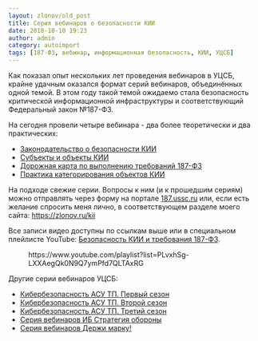 ```yaml
---
layout: zlonov/old_post
title: Серия вебинаров о безопасности КИИ
date: 2018-10-10 19:23
author: admin
category: autoimport
tags: [187-ФЗ, вебинар, информационная безопасность, КИИ, УЦСБ]
---
```


Как показал опыт нескольких лет проведения вебинаров в УЦСБ, крайне удачным оказался формат серий вебинаров, объединённых одной темой. В этом году такой темой ожидаемо стала безопасность критической информационной инфраструктуры и соответствующий Федеральный закон №187-ФЗ.



На сегодня провели четыре вебинара - два более теоретически и два практических:



<ul><li><a href="https://www.youtube.com/watch?v=jOqvelr7kqw&amp;list=PLvxhSg-LXXAegQk0N9Q7ymPfd7QLTAxRG&amp;index=1">Законодательство о безопасности КИИ</a></li><li><a href="https://www.youtube.com/watch?v=os6F_2MeK2w&amp;index=2&amp;list=PLvxhSg-LXXAegQk0N9Q7ymPfd7QLTAxRG">Субъекты и объекты КИИ</a></li><li><a href="https://www.youtube.com/watch?v=thrZPNf5WCI&amp;index=3&amp;list=PLvxhSg-LXXAegQk0N9Q7ymPfd7QLTAxRG">Дорожная карта по выполнению требований 187-ФЗ</a></li><li><a href="https://www.youtube.com/watch?v=RtiLlstXVx0&amp;index=5&amp;list=PLvxhSg-LXXAegQk0N9Q7ymPfd7QLTAxRG">Практика категорирования объектов КИИ</a></li></ul>



На подходе свежие серии. Вопросы к ним (и к прошедшим сериям) можно отправлять через форму на портале <a href="https://187.ussc.ru/">187.ussc.ru</a> или, если есть желание спросить меня лично, в соответствующем разделе моего сайта: <a href="https://zlonov.ru/kii">https://zlonov.ru/kii</a>



Все записи видео доступны по ссылкам выше или в специальном плейлисте YouTube: <a href="https://www.youtube.com/playlist?list=PLvxhSg-LXXAegQk0N9Q7ymPfd7QLTAxRG">Безопасность КИИ и требования 187-ФЗ</a>.


<!-- wp:core-embed/youtube {"url":"https://www.youtube.com/playlist?list=PLvxhSg-LXXAegQk0N9Q7ymPfd7QLTAxRG","type":"video","providerNameSlug":"youtube","align":"center","className":"wp-embed-aspect-16-9 wp-has-aspect-ratio"} -->
<figure class="wp-block-embed-youtube aligncenter wp-block-embed is-type-video is-provider-youtube wp-embed-aspect-16-9 wp-has-aspect-ratio"><div class="wp-block-embed__wrapper">
https://www.youtube.com/playlist?list=PLvxhSg-LXXAegQk0N9Q7ymPfd7QLTAxRG
</div></figure>
<!-- /wp:core-embed/youtube -->


Другие серии вебинаров УЦСБ:



<ul><li><a href="https://www.youtube.com/playlist?list=PLvxhSg-LXXAeDz_qcftfR605ABNjHIEV_">Кибербезопасность АСУ ТП. Первый сезон</a></li><li><a href="https://www.youtube.com/playlist?list=PLvxhSg-LXXAdZr_nGnbr4ftAgbnYTGzeQ">Кибербезопасность АСУ ТП. Второй сезон</a></li><li><a href="https://www.youtube.com/playlist?list=PLvxhSg-LXXAcKhaBFL6zrIBKVlMz2Pd1X">Кибербезопасность АСУ ТП. Третий сезон</a></li><li><a href="https://www.youtube.com/playlist?list=PLvxhSg-LXXAfoldYaHoCnpChIdCvdTbjh">Серия вебинаров ИБ Стратегия обороны</a></li><li><a href="https://www.youtube.com/playlist?list=PLvxhSg-LXXAcXbJY11JFnoWxbYIsnV-jM">Серия вебинаров Держи марку!</a></li></ul>


